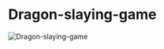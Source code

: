 # Dragon-slaying-game
![Dragon-slaying-game](https://cdn.discordapp.com/attachments/788115683320791150/984114883564011560/unknown.png)
